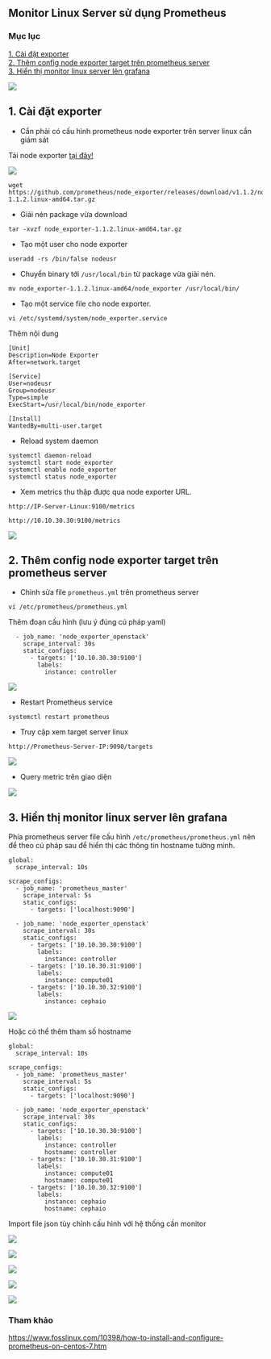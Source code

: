 ## Monitor Linux Server sử dụng Prometheus

### Mục lục

[1. Cài đặt exporter](#exporter)<br>
[2. Thêm config node exporter target trên prometheus server](#target)<br>
[3. Hiển thị monitor linux server lên grafana](#linux)<br>

![](../images/promethues-server-linux/topo-lab-promethues.png)

<a name="exporter"></a>
## 1. Cài đặt exporter

- Cần phải có cấu hình prometheus node exporter trên server linux cần giám sát

Tải node exporter <a href="https://prometheus.io/download/" target="_blank">tại đây!</a>

![](../images/promethues-server-linux/Screenshot_1110.png)

```
wget https://github.com/prometheus/node_exporter/releases/download/v1.1.2/node_exporter-1.1.2.linux-amd64.tar.gz
```

- Giải nén package vừa download

```
tar -xvzf node_exporter-1.1.2.linux-amd64.tar.gz
```

- Tạo một user cho node exporter

```
useradd -rs /bin/false nodeusr
```

- Chuyển binary tới `/usr/local/bin` từ package vừa giải nén.

```
mv node_exporter-1.1.2.linux-amd64/node_exporter /usr/local/bin/
```

- Tạo một service file cho node exporter.

```
vi /etc/systemd/system/node_exporter.service
```

Thêm nội dung

```
[Unit]
Description=Node Exporter
After=network.target

[Service]
User=nodeusr
Group=nodeusr
Type=simple
ExecStart=/usr/local/bin/node_exporter

[Install]
WantedBy=multi-user.target
```
- Reload system daemon

```
systemctl daemon-reload
systemctl start node_exporter
systemctl enable node_exporter
systemctl status node_exporter
```

- Xem metrics thu thập được qua node exporter URL.

```
http://IP-Server-Linux:9100/metrics
```

```
http://10.10.30.30:9100/metrics
```

![](../images/promethues-server-linux/Screenshot_1111.png)

<a name="target"></a>
## 2. Thêm config node exporter target trên prometheus server

- Chỉnh sửa file `prometheus.yml` trên prometheus server 

```
vi /etc/prometheus/prometheus.yml
```

Thêm đoạn cấu hình (lưu ý đúng cú pháp yaml)

```
  - job_name: 'node_exporter_openstack'
    scrape_interval: 30s
    static_configs:
      - targets: ['10.10.30.30:9100']
        labels:
          instance: controller
```

![](../images/promethues-server-linux/Screenshot_1112.png)


- Restart Prometheus service

```
systemctl restart prometheus
```

- Truy cập xem target server linux

```
http://Prometheus-Server-IP:9090/targets
```

![](../images/promethues-server-linux/Screenshot_1113.png)


- Query metric trên giao diện

![](../images/promethues-server-linux/Screenshot_1114.png)

<a name="linux"></a>
## 3. Hiển thị monitor linux server lên grafana

Phía prometheus server file cấu hình `/etc/prometheus/prometheus.yml` nên để theo cú pháp sau để hiển thị các thông tin hostname tường minh.

```
global:
  scrape_interval: 10s

scrape_configs:
  - job_name: 'prometheus_master'
    scrape_interval: 5s
    static_configs:
      - targets: ['localhost:9090']

  - job_name: 'node_exporter_openstack'
    scrape_interval: 30s
    static_configs:
      - targets: ['10.10.30.30:9100']
        labels:
          instance: controller
      - targets: ['10.10.30.31:9100']
        labels:
          instance: compute01
      - targets: ['10.10.30.32:9100']
        labels:
          instance: cephaio
```

![](../images/promethues-server-linux/Screenshot_1122.png)

Hoặc có thể thêm tham số hostname

```
global:
  scrape_interval: 10s

scrape_configs:
  - job_name: 'prometheus_master'
    scrape_interval: 5s
    static_configs:
      - targets: ['localhost:9090']

  - job_name: 'node_exporter_openstack'
    scrape_interval: 30s
    static_configs:
      - targets: ['10.10.30.30:9100']
        labels:
          instance: controller
          hostname: controller
      - targets: ['10.10.30.31:9100']
        labels:
          instance: compute01
          hostname: compute01
      - targets: ['10.10.30.32:9100']
        labels:
          instance: cephaio
          hostname: cephaio
```

Import file json tùy chỉnh cấu hình với hệ thống cần monitor

![](../images/promethues-server-linux/Screenshot_1118.png)

![](../images/promethues-server-linux/Screenshot_1119.png)

![](../images/promethues-server-linux/Screenshot_1120.png)

![](../images/promethues-server-linux/Screenshot_1121.png)

![](../images/promethues-server-linux/Screenshot_1123.png)


### Tham khảo

https://www.fosslinux.com/10398/how-to-install-and-configure-prometheus-on-centos-7.htm

